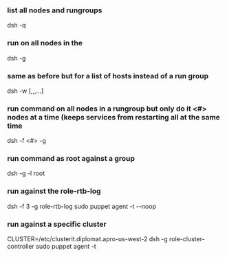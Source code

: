 ### list all nodes and rungroups
dsh -q

### run <command> on all nodes in the <rungroup>
dsh -g <rungroup> <command>

### same as before but for a list of hosts instead of a run group
dsh -w <hostname>[,<hostname>,<hostname>,...] <command>

### run command on all nodes in a rungroup but only do it <#> nodes at a time (keeps services from restarting all at the same time
dsh -f <#> -g <rungroup> <command>

### run command as root against a group
dsh -g <rungroup> -l root <command>

### run against the role-rtb-log
dsh -f 3 -g role-rtb-log sudo puppet agent -t --noop

### run against a specific cluster
CLUSTER=/etc/clusterit.diplomat.apro-us-west-2 dsh -g role-cluster-controller sudo puppet agent -t
